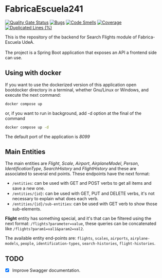 # FabricaEscuela241

[![Quality Gate Status](https://sonarcloud.io/api/project_badges/measure?project=GerarC_FabricaEscuela241&metric=alert_status)](https://sonarcloud.io/summary/new_code?id=GerarC_FabricaEscuela241)
[![Bugs](https://sonarcloud.io/api/project_badges/measure?project=GerarC_FabricaEscuela241&metric=bugs)](https://sonarcloud.io/summary/new_code?id=GerarC_FabricaEscuela241)
[![Code Smells](https://sonarcloud.io/api/project_badges/measure?project=GerarC_FabricaEscuela241&metric=code_smells)](https://sonarcloud.io/summary/new_code?id=GerarC_FabricaEscuela241)
[![Coverage](https://sonarcloud.io/api/project_badges/measure?project=GerarC_FabricaEscuela241&metric=coverage)](https://sonarcloud.io/summary/new_code?id=GerarC_FabricaEscuela241)
[![Duplicated Lines (%)](https://sonarcloud.io/api/project_badges/measure?project=GerarC_FabricaEscuela241&metric=duplicated_lines_density)](https://sonarcloud.io/summary/new_code?id=GerarC_FabricaEscuela241)

This is the repository of the backend for Search Flights module of Fabrica-Escuela UdeA.    
<br/>
The project is a Spring Boot application that exposes an API a frontend side can use.

## Using with docker
If you want to use the dockerized version of this application open bootdocker directory in a terminal,
whether Gnu/Linux or Windows, and execute the next command:
~~~ bash
docker compose up
~~~
or, if you want to run in background, add -d option at the final of the command
~~~ bash
docker compose up -d
~~~

The default port of the application is *8099*

## Main Entities
The main entities are *Flight*, *Scale*, *Airport*, *AirplaneModel*, *Person*, *IdentificationType*, *SearchHistory* and *FlightHistory* and these are associated to several end points.
These endpoints have the next format:
- `/entities`: can be used with GET and POST verbs to get all items and save a new one.
- `/entities/{id}`: can be used with GET, PUT and DELETE verbs, it's not necessary to explain what does each verb.
- `/entities/{id}/sub-entities`: can be used with GET verb to show those sub-elements.
    
**Flight** entity has something special, and it's that can be filtered using the next format: `/flights?parameter=value`,
these queries can be concatenated like `/flights?param1=val1&param2=val2`.

The available entity end-points are: `flights`, `scales`, `airports`, `airplane-models`, `people`, `identification-types`, `search-histories`, `flight-histories`.

## TODO
- [x] Improve Swagger documentation.
